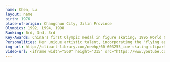 ```yaml
---
name: Chen, Lu
layout: name
birth: 1976
place-of-origin: Changchun City, Jilin Province
Olympics: 1992, 1994, 1998
Ranking: 6rd, 3rd, 3rd
Key-Awards: China's first Olympic medal in figure skating; 1995 World Champion in figure skating and the first Chinese World Champion in figure skating;  10 times champion of the Chinese Figure Skating Championships.
Personalities: Her unique artistic talent, incorporating the "flying apsaras" shape from the Dunhuang frescoes into the figure skating gestures, presented the world with an oriental flavour and won the approval of the judges and the audience. She is also known as the "Butterfly on Ice" after her successful performance of "The Butterfly Lovers".
img-url: http://clipart-library.com/newhp/60-603255_ice-skating-clipart-clip-art-figure-skater.png
video-url: <iframe width="560" height="315" src="https://www.youtube.com/embed/ARd8UsQj_Ag" title="YouTube video player" frameborder="0" allow="accelerometer; autoplay; clipboard-write; encrypted-media; gyroscope; picture-in-picture" allowfullscreen></iframe>
---
```

